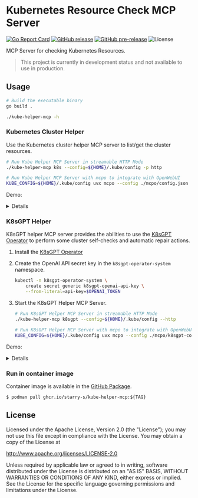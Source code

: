 # Kubernetes Resource Check MCP Server

<div align="">
  <p>
    <a href="https://goreportcard.com/report/github.com/STARRY-S/kube-helper-mcp"><img alt="Go Report Card" src="https://goreportcard.com/badge/github.com/STARRY-S/kube-helper-mcp"></a>
    <a href="https://github.com/STARRY-S/kube-helper-mcp/releases"><img alt="GitHub release" src="https://img.shields.io/github/v/release/STARRY-S/kube-helper-mcp?color=default&label=release&logo=github"></a>
    <a href="https://github.com/STARRY-S/kube-helper-mcp/releases"><img alt="GitHub pre-release" src="https://img.shields.io/github/v/release/STARRY-S/kube-helper-mcp?include_prereleases&label=pre-release&logo=github"></a>
    <img alt="License" src="https://img.shields.io/badge/License-Apache_2.0-blue.svg">
  </p>
</div>

MCP Server for checking Kubernetes Resources.

> This project is currently in development status and not available to use in production.

## Usage

```sh
# Build the executable binary
go build .

./kube-helper-mcp -h
```

### Kubernetes Cluster Helper

Use the Kubernetes cluster helper MCP server to list/get the cluster resources.

```sh
# Run Kube Helper MCP Server in streamable HTTP Mode
./kube-helper-mcp k8s --config=${HOME}/.kube/config -p http

# Run Kube Helper MCP Server with mcpo to integrate with OpenWebUI
KUBE_CONFIG=${HOME}/.kube/config uvx mcpo --config ./mcpo/config.json
```

Demo:
<details>

![](docs/images/demo-events.png)

![](docs/images/demo-deployments.png)

![](docs/images/demo-svc.png)

![](docs/images/demo-openwebui.png)

</details>

### K8sGPT Helper

K8sGPT helper MCP server provides the abilities to use the [K8sGPT Operator](https://github.com/k8sgpt-ai/k8sgpt-operator/) to perform some cluster self-checks and automatic repair actions.

1. Install the [K8sGPT Operator](https://github.com/k8sgpt-ai/k8sgpt-operator/?tab=readme-ov-file#installation)

1. Create the OpenAI API secret key in the `k8sgpt-operator-system` namespace.

    ```sh
    kubectl -n k8sgpt-operator-system \
        create secret generic k8sgpt-openai-api-key \
        --from-literal=api-key=$OPENAI_TOKEN
    ```

1. Start the K8sGPT Helper MCP Server.

    ```sh
    # Run K8sGPT Helper MCP Server in streamable HTTP Mode
    ./kube-helper-mcp k8sgpt --config=${HOME}/.kube/config --http

    # Run K8sGPT Helper MCP Server with mcpo to integrate with OpenWebUI
    KUBE_CONFIG=${HOME}/.kube/config uvx mcpo --config ./mcpo/k8sgpt-config.json
    ```

Demo:
<details>

![](docs/images/k8sgpt-cluster-check.png)

![](docs/images/k8sgpt-check-result.png)

![](docs/images/k8sgpt-mutation-result.png)

</details>

### Run in container image

Container image is available in the [GitHub Package](https://github.com/STARRY-S/kube-helper-mcp/pkgs/container/kube-helper-mcp).

```console
$ podman pull ghcr.io/starry-s/kube-helper-mcp:${TAG}
```

## License

Licensed under the Apache License, Version 2.0 (the "License");
you may not use this file except in compliance with the License.
You may obtain a copy of the License at

http://www.apache.org/licenses/LICENSE-2.0

Unless required by applicable law or agreed to in writing, software
distributed under the License is distributed on an "AS IS" BASIS,
WITHOUT WARRANTIES OR CONDITIONS OF ANY KIND, either express or implied.
See the License for the specific language governing permissions and
limitations under the License.
